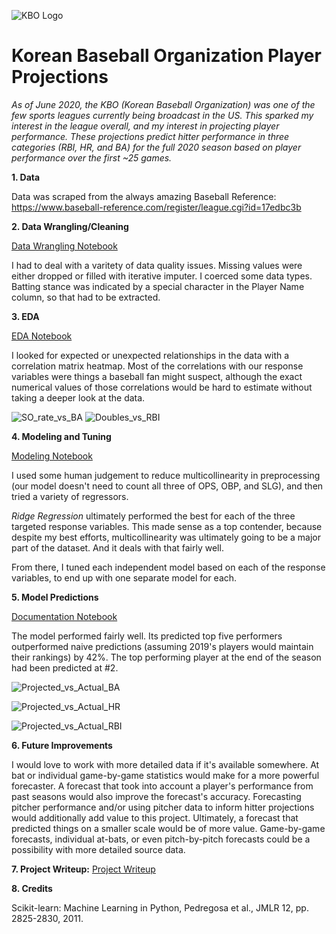 ![KBO Logo](https://upload.wikimedia.org/wikipedia/en/thumb/0/09/Korea_Baseball_Organization.png/250px-Korea_Baseball_Organization.png)

# Korean Baseball Organization Player Projections

_As of June 2020, the KBO (Korean Baseball Organization) was one of the few sports leagues currently being broadcast in the US. This sparked my interest in the league overall, and my interest in projecting player performance. These projections predict hitter performance in three categories (RBI, HR, and BA) for the full 2020 season based on player performance over the first ~25 games._

__1. Data__

Data was scraped from the always amazing Baseball Reference:
https://www.baseball-reference.com/register/league.cgi?id=17edbc3b

__2. Data Wrangling/Cleaning__

[Data Wrangling Notebook](https://github.com/abewoycke/KBO-Projections/blob/master/2-Data%20Wrangling/KBO%20Projections%20Data%20Wrangling.ipynb)

I had to deal with a varitety of data quality issues. Missing values were either dropped or filled with iterative imputer. I coerced some data types. Batting stance was indicated by a special character in the Player Name column, so that had to be extracted.

__3. EDA__

[EDA Notebook](https://github.com/abewoycke/KBO-Projections/blob/master/3-EDA/KBO%20Projections%20EDA.ipynb)

I looked for expected or unexpected relationships in the data with a correlation matrix heatmap. Most of the correlations with our response variables were things a baseball fan might suspect, although the exact numerical values of those correlations would be hard to estimate without taking a deeper look at the data.

![SO_rate_vs_BA](https://github.com/abewoycke/KBO-Projections/blob/master/3-EDA/SO_Rate_BA.png)
![Doubles_vs_RBI](https://github.com/abewoycke/KBO-Projections/blob/master/3-EDA/2B_Rate_RBI.png)

__4. Modeling and Tuning__

[Modeling Notebook](https://github.com/abewoycke/KBO-Projections/blob/master/5-Modeling/KBO%20Projections%20Modeling.ipynb)

I used some human judgement to reduce multicollinearity in preprocessing (our model doesn't need to count all three of OPS, OBP, and SLG), and then tried a variety of regressors.

_Ridge Regression_ ultimately performed the best for each of the three targeted response variables. This made sense as a top contender, because despite my best efforts, multicollinearity was ultimately going to be a major part of the dataset. And it deals with that fairly well.

From there, I tuned each independent model based on each of the response variables, to end up with one separate model for each.

__5. Model Predictions__

[Documentation Notebook](https://github.com/abewoycke/KBO-Projections/blob/master/6-Documentation/KBO%20Projections%20Documentation.ipynb)

The model performed fairly well. Its predicted top five performers outperformed naive predictions (assuming 2019's players would maintain their rankings) by 42%. The top performing player at the end of the season had been predicted at #2.

![Projected_vs_Actual_BA](https://github.com/abewoycke/KBO-Projections/blob/master/6-Documentation/2020_BA_Residuals_Candidate_Pool.png)

![Projected_vs_Actual_HR](https://github.com/abewoycke/KBO-Projections/blob/master/6-Documentation/2020_HR_Residuals_Candidate_Pool.png)

![Projected_vs_Actual_RBI](https://github.com/abewoycke/KBO-Projections/blob/master/6-Documentation/2020_RBI_Residuals_Candidate_Pool.png)

__6. Future Improvements__

I would love to work with more detailed data if it's available somewhere. At bat or individual game-by-game statistics would make for a more powerful forecaster. A forecast that took into account a player's performance from past seasons would also improve the forecast's accuracy. Forecasting pitcher performance and/or using pitcher data to inform hitter projections would additionally add value to this project. Ultimately, a forecast that predicted things on a smaller scale would be of more value. Game-by-game forecasts, individual at-bats, or even pitch-by-pitch forecasts could be a possibility with more detailed source data.

__7. Project Writeup:__
[Project Writeup](https://github.com/abewoycke/KBO-Projections/blob/master/6-Documentation/Final%20Project%20Deliverables/KBO%20Projections%20Final%20Project%20Report.pdf)

__8. Credits__

Scikit-learn: Machine Learning in Python, Pedregosa et al., JMLR 12, pp. 2825-2830, 2011.
